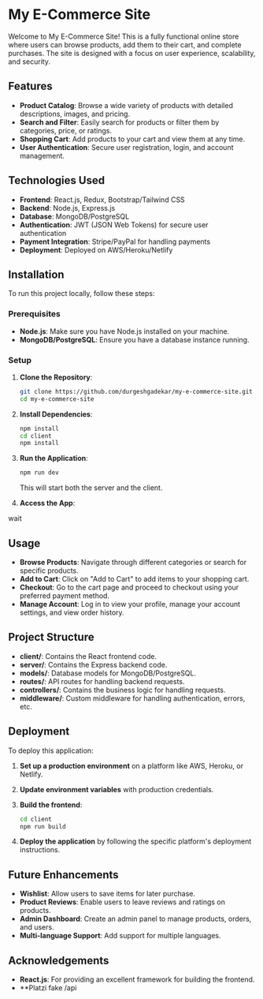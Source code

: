 # My E-Commerce Site

Welcome to My E-Commerce Site! This is a fully functional online store where users can browse products, add them to their cart, and complete purchases. The site is designed with a focus on user experience, scalability, and security.

## Features

- **Product Catalog**: Browse a wide variety of products with detailed descriptions, images, and pricing.
- **Search and Filter**: Easily search for products or filter them by categories, price, or ratings.
- **Shopping Cart**: Add products to your cart and view them at any time.
- **User Authentication**: Secure user registration, login, and account management.

## Technologies Used

- **Frontend**: React.js, Redux, Bootstrap/Tailwind CSS
- **Backend**: Node.js, Express.js
- **Database**: MongoDB/PostgreSQL
- **Authentication**: JWT (JSON Web Tokens) for secure user authentication
- **Payment Integration**: Stripe/PayPal for handling payments
- **Deployment**: Deployed on AWS/Heroku/Netlify

## Installation

To run this project locally, follow these steps:

### Prerequisites

- **Node.js**: Make sure you have Node.js installed on your machine.
- **MongoDB/PostgreSQL**: Ensure you have a database instance running.

### Setup

1. **Clone the Repository**:

    ```bash
    git clone https://github.com/durgeshgadekar/my-e-commerce-site.git
    cd my-e-commerce-site
    ```

2. **Install Dependencies**:

    ```bash
    npm install
    cd client
    npm install
    ```


4. **Run the Application**:

    ```bash
    npm run dev
    ```

    This will start both the server and the client.

5. **Access the App**:

wait
## Usage

- **Browse Products**: Navigate through different categories or search for specific products.
- **Add to Cart**: Click on "Add to Cart" to add items to your shopping cart.
- **Checkout**: Go to the cart page and proceed to checkout using your preferred payment method.
- **Manage Account**: Log in to view your profile, manage your account settings, and view order history.

## Project Structure

- **client/**: Contains the React frontend code.
- **server/**: Contains the Express backend code.
- **models/**: Database models for MongoDB/PostgreSQL.
- **routes/**: API routes for handling backend requests.
- **controllers/**: Contains the business logic for handling requests.
- **middleware/**: Custom middleware for handling authentication, errors, etc.

## Deployment

To deploy this application:

1. **Set up a production environment** on a platform like AWS, Heroku, or Netlify.
2. **Update environment variables** with production credentials.
3. **Build the frontend**:

    ```bash
    cd client
    npm run build
    ```

4. **Deploy the application** by following the specific platform's deployment instructions.

## Future Enhancements

- **Wishlist**: Allow users to save items for later purchase.
- **Product Reviews**: Enable users to leave reviews and ratings on products.
- **Admin Dashboard**: Create an admin panel to manage products, orders, and users.
- **Multi-language Support**: Add support for multiple languages.


## Acknowledgements

- **React.js**: For providing an excellent framework for building the frontend.
- **Platzi fake /api 


